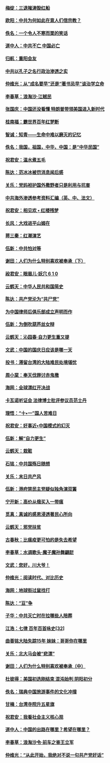 #### [梅绽：三退摧涛毁红船](../pages/nsc993/n10768163.md?t=10082132) 

#### [欧阳：中共为何如此在意人们信宗教？](../pages/nsc993/n10768144.md?t=10082132) 

#### [佚名：一个令人不寒而栗的笑话](../pages/nsc993/n10768061.md?t=10082132) 

#### [道中人：中共不亡 中国必亡](../pages/nsc993/n10768017.md?t=10082132) 

#### [归航：重阳会友](../pages/nsc993/n10767544.md?t=10082132) 

#### [中共以孔子之名行政治渗透之实](../pages/nsc993/n10767697.md?t=10082132) 

#### [仲维光：从“成名要早”还是“著书忌早”谈治学立命](../pages/nsc993/n10767650.md?t=10082132) 

#### [李春草：浪淘沙‧江贼民](../pages/nsc993/n10767480.md?t=10082132) 

#### [张国庆：中国还没看懂 特朗普带领美国进入新时代](../pages/nsc993/n10764224.md?t=10082132) 

#### [桂南福：霸世界百年红梦断](../pages/nsc993/n10762380.md?t=10082132) 

#### [智诚：知青——生命中难以磨灭的记忆](../pages/nsc993/n10762372.md?t=10082132) 

#### [佚名：我国，祖国，中华，中国：是“中华民国”](../pages/nsc993/n10762366.md?t=10082132) 

#### [祝君安：温水煮五毛](../pages/nsc993/n10762362.md?t=10082132) 

#### [陈达：范冰冰被罚消息闻后感](../pages/nsc993/n10760142.md?t=10082132) 

#### [关乐：党妈袒护国外撒野者只是利用与坑害](../pages/nsc993/n10760019.md?t=10082132) 

#### [中共海外渗透参考资料汇编（英、中、法文）](../pages/nsc993/n10756055.md?t=10082132) 

#### [祝君安：相见欢  •  红楼残梦](../pages/nsc993/n10757542.md?t=10082132) 

#### [长风：大戏进平山姆在](../pages/nsc993/n10757155.md?t=10082132) 

#### [蒋三秦：红潮演艺](../pages/nsc993/n10756736.md?t=10082132) 

#### [伍新：中共怕对等](../pages/nsc993/n10754812.md?t=10082132) 

#### [谢田：人们为什么特别喜欢被奉承（下）](../pages/nsc993/n10755072.md?t=10082132) 

#### [祋君安：眼眉儿‧妖穴 6 1 0](../pages/nsc993/n10754802.md?t=10082132) 

#### [云鹤天：中华人民共和国简史](../pages/nsc993/n10753546.md?t=10082132) 

#### [陈达：共产党沦为“共尸党”](../pages/nsc993/n10753506.md?t=10082132) 

#### [为中国律师后俱乐部成立声明而作](../pages/nsc993/n10753359.md?t=10082132) 

#### [伍新：为倒吹葫芦丝女辩](../pages/nsc993/n10753300.md?t=10082132) 

#### [云鹤天：沁园春‧自力更生重又提](../pages/nsc993/n10752681.md?t=10082132) 

#### [文武：中国的国庆日应该是哪一天](../pages/nsc993/n10752564.md?t=10082132) 

#### [投书：滞留台湾的大陆难民处境堪忧](../pages/nsc993/n10751122.md?t=10082132) 

#### [周小棠：奉天伐罪讨赤鬼檄](../pages/nsc993/n10749279.md?t=10082132) 

#### [海网：全球漂红开决战](../pages/nsc993/n10747774.md?t=10082132) 

#### [卡瓦诺听证会 法律博士批评参议员范士丹](../pages/nsc993/n10748504.md?t=10082132) 

#### [理悟：“十•一”国人苦难日](../pages/nsc993/n10747763.md?t=10082132) 

#### [祝君安：好事近•中国模式的幻灭](../pages/nsc993/n10747755.md?t=10082132) 

#### [伍新：解“自力更生”](../pages/nsc993/n10747744.md?t=10082132) 

#### [云鹤天：栽赃](../pages/nsc993/n10747735.md?t=10082132) 

#### [石铭：中共国殇日随想](../pages/nsc993/n10747202.md?t=10082132) 

#### [关乐：末日共产风](../pages/nsc993/n10745398.md?t=10082132) 

#### [伍新：港府禁民主党疑似独角演双簧](../pages/nsc993/n10745393.md?t=10082132) 

#### [宁开新：高价从俄买入一带瘟](../pages/nsc993/n10745381.md?t=10082132) 

#### [觅真：真诚的感恩浸透著民心所向](../pages/nsc993/n10746220.md?t=10082132) 

#### [云鹤天：邪党扶贫](../pages/nsc993/n10745370.md?t=10082132) 

#### [古春秋：比瘟疫更可怕的是失去希望](../pages/nsc993/n10745352.md?t=10082132) 

#### [李春草：水调歌头‧魔子魔孙舞翩跹](../pages/nsc993/n10744963.md?t=10082132) 

#### [文武：您好，川大爷！](../pages/nsc993/n10739572.md?t=10082132) 

#### [仲维光：阅读时代、对比历史](../pages/nsc993/n10744494.md?t=10082132) 

#### [海网：地球街过鼠找打](../pages/nsc993/n10741404.md?t=10082132) 

#### [陈达：“豆”争](../pages/nsc993/n10741375.md?t=10082132) 

#### [子华：中共灭亡时在拉哪些人陪葬](../pages/nsc993/n10741320.md?t=10082132) 

#### [江浩：七律 百年百首咏史[32]](../pages/nsc993/n10741179.md?t=10082132) 

#### [曲善铭大陆失踪15年 妹妹：哥哥你在哪里](../pages/nsc993/n10738770.md?t=10082132) 

#### [关乐：北大马会被“悲漂”](../pages/nsc993/n10739482.md?t=10082132) 

#### [谢田：人们为什么特别喜欢被奉承（中）](../pages/nsc993/n10736705.md?t=10082132) 

#### [杜彼得：美国初选刚结束 混沌始判 阴阳初分](../pages/nsc993/n10734882.md?t=10082132) 

#### [佚名：瑞典中国旅游事件的文化冲撞](../pages/nsc993/n10731914.md?t=10082132) 

#### [甘楠：台湾寺院升五星旗](../pages/nsc993/n10731868.md?t=10082132) 

#### [祝君安：我看社会主义核心观](../pages/nsc993/n10731861.md?t=10082132) 

#### [道中人：中国的出路在哪里？希望在哪里？](../pages/nsc993/n10730399.md?t=10082132) 

#### [李春草：浪淘沙令‧前车之鉴王立军](../pages/nsc993/n10730200.md?t=10082132) 

#### [仲维光：“从此开始，我绝对不说一句共产党好话”](../pages/nsc993/n10722208.md?t=10082132) 

